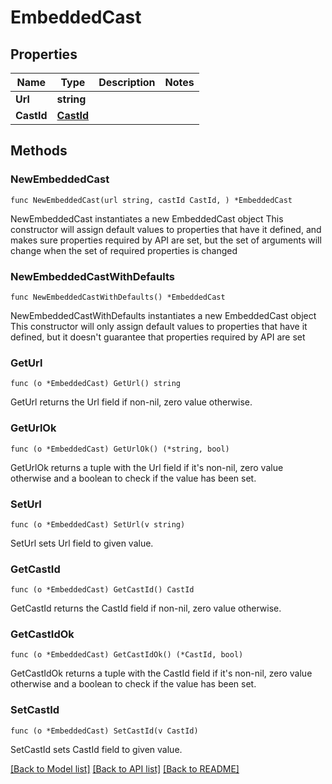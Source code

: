 # EmbeddedCast

## Properties

Name | Type | Description | Notes
------------ | ------------- | ------------- | -------------
**Url** | **string** |  | 
**CastId** | [**CastId**](CastId.md) |  | 

## Methods

### NewEmbeddedCast

`func NewEmbeddedCast(url string, castId CastId, ) *EmbeddedCast`

NewEmbeddedCast instantiates a new EmbeddedCast object
This constructor will assign default values to properties that have it defined,
and makes sure properties required by API are set, but the set of arguments
will change when the set of required properties is changed

### NewEmbeddedCastWithDefaults

`func NewEmbeddedCastWithDefaults() *EmbeddedCast`

NewEmbeddedCastWithDefaults instantiates a new EmbeddedCast object
This constructor will only assign default values to properties that have it defined,
but it doesn't guarantee that properties required by API are set

### GetUrl

`func (o *EmbeddedCast) GetUrl() string`

GetUrl returns the Url field if non-nil, zero value otherwise.

### GetUrlOk

`func (o *EmbeddedCast) GetUrlOk() (*string, bool)`

GetUrlOk returns a tuple with the Url field if it's non-nil, zero value otherwise
and a boolean to check if the value has been set.

### SetUrl

`func (o *EmbeddedCast) SetUrl(v string)`

SetUrl sets Url field to given value.


### GetCastId

`func (o *EmbeddedCast) GetCastId() CastId`

GetCastId returns the CastId field if non-nil, zero value otherwise.

### GetCastIdOk

`func (o *EmbeddedCast) GetCastIdOk() (*CastId, bool)`

GetCastIdOk returns a tuple with the CastId field if it's non-nil, zero value otherwise
and a boolean to check if the value has been set.

### SetCastId

`func (o *EmbeddedCast) SetCastId(v CastId)`

SetCastId sets CastId field to given value.



[[Back to Model list]](../README.md#documentation-for-models) [[Back to API list]](../README.md#documentation-for-api-endpoints) [[Back to README]](../README.md)


